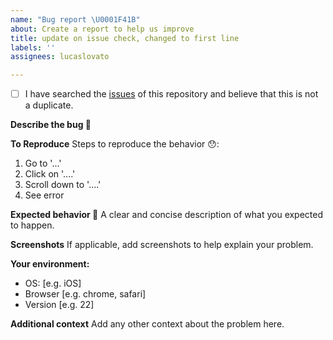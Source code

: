 ```yaml
---
name: "Bug report \U0001F41B"
about: Create a report to help us improve
title: update on issue check, changed to first line
labels: ''
assignees: lucaslovato

---
```


<!-- Checked checkbox should look like this: [x] -->

- [ ] I have searched the [issues](https://github.com/Marketing-Automation-Systems/jellyfish/issues/) of this repository and believe that this is not a duplicate.

**Describe the bug 🐛**

<!-- Provide a description of what the bug is -->

<!--
  Thank you very much for contributing to the Jellyfish team by creating an issue! ❤️
  To avoid duplicate issues we ask you to check off the following list.
-->

**To Reproduce**
Steps to reproduce the behavior 😯:
1. Go to '...'
2. Click on '....'
3. Scroll down to '....'
4. See error

**Expected behavior  🤔**
A clear and concise description of what you expected to happen.

**Screenshots**
If applicable, add screenshots to help explain your problem.

**Your environment:**
 - OS: [e.g. iOS]
 - Browser [e.g. chrome, safari]
 - Version [e.g. 22]

**Additional context**
Add any other context about the problem here.
